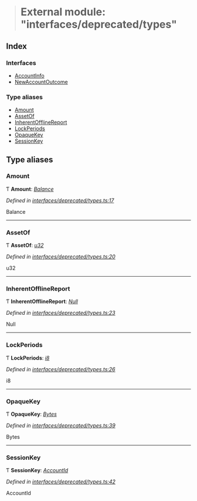 > # External module: "interfaces/deprecated/types"

## Index

### Interfaces

* [AccountInfo](../interfaces/_interfaces_deprecated_types_.accountinfo.md)
* [NewAccountOutcome](../interfaces/_interfaces_deprecated_types_.newaccountoutcome.md)

### Type aliases

* [Amount](_interfaces_deprecated_types_.md#amount)
* [AssetOf](_interfaces_deprecated_types_.md#assetof)
* [InherentOfflineReport](_interfaces_deprecated_types_.md#inherentofflinereport)
* [LockPeriods](_interfaces_deprecated_types_.md#lockperiods)
* [OpaqueKey](_interfaces_deprecated_types_.md#opaquekey)
* [SessionKey](_interfaces_deprecated_types_.md#sessionkey)

## Type aliases

###  Amount

Ƭ **Amount**: *[Balance](_interfaces_runtime_types_.md#balance)*

*Defined in [interfaces/deprecated/types.ts:17](https://github.com/polkadot-js/api/blob/a019468/packages/types/src/interfaces/deprecated/types.ts#L17)*

Balance

___

###  AssetOf

Ƭ **AssetOf**: *[u32](../interfaces/_interfaceregistry_.interfaceregistry.md#u32)*

*Defined in [interfaces/deprecated/types.ts:20](https://github.com/polkadot-js/api/blob/a019468/packages/types/src/interfaces/deprecated/types.ts#L20)*

u32

___

###  InherentOfflineReport

Ƭ **InherentOfflineReport**: *[Null](../classes/_primitive_null_.null.md)*

*Defined in [interfaces/deprecated/types.ts:23](https://github.com/polkadot-js/api/blob/a019468/packages/types/src/interfaces/deprecated/types.ts#L23)*

Null

___

###  LockPeriods

Ƭ **LockPeriods**: *[i8](../interfaces/_interfaceregistry_.interfaceregistry.md#i8)*

*Defined in [interfaces/deprecated/types.ts:26](https://github.com/polkadot-js/api/blob/a019468/packages/types/src/interfaces/deprecated/types.ts#L26)*

i8

___

###  OpaqueKey

Ƭ **OpaqueKey**: *[Bytes](../classes/_primitive_bytes_.bytes.md)*

*Defined in [interfaces/deprecated/types.ts:39](https://github.com/polkadot-js/api/blob/a019468/packages/types/src/interfaces/deprecated/types.ts#L39)*

Bytes

___

###  SessionKey

Ƭ **SessionKey**: *[AccountId](../classes/_primitive_generic_accountid_.accountid.md)*

*Defined in [interfaces/deprecated/types.ts:42](https://github.com/polkadot-js/api/blob/a019468/packages/types/src/interfaces/deprecated/types.ts#L42)*

AccountId